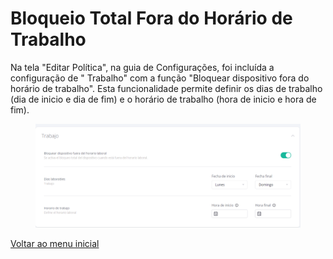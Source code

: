 # Bloqueio Total Fora do Horário de Trabalho

Na tela "Editar Política", na guia de Configurações, foi incluída a configuração de " Trabalho" com a função "Bloquear dispositivo fora do horário de trabalho". Esta funcionalidade permite definir os dias de trabalho (dia de inicio e dia de fim)  e o horário de trabalho (hora de inicio e hora de fim).

<figure><img src="../../.gitbook/assets/image.png" alt=""><figcaption></figcaption></figure>

[Voltar ao menu inicial](../release-notes-less-than-nomeproduto-greater-than-v7.0.0.md)
